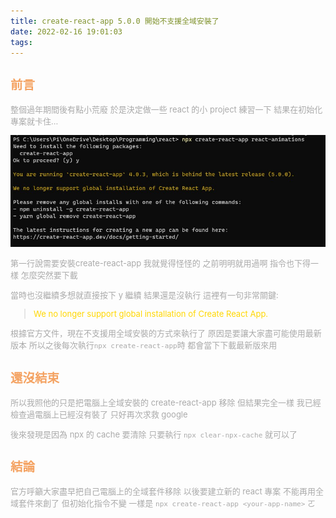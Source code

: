 ```yaml
---
title: create-react-app 5.0.0 開始不支援全域安裝了
date: 2022-02-16 19:01:03
tags:
---
```


<font size="2" color="#aaa">


## <font color="#f4a261">前言</font>

整個過年期間後有點小荒廢
於是決定做一些 react 的小 project 練習一下
結果在初始化專案就卡住...

<img src="./create-react-app-5-0-0-開始不支援全域安裝了/1.jpg"/>

第一行說需要安裝create-react-app
我就覺得怪怪的
之前明明就用過啊
指令也下得一樣
怎麼突然要下載

當時也沒繼續多想就直接按下 y 繼續
結果還是沒執行
這裡有一句非常關鍵: 
> <font color="gold">We no longer support global installation of Create React App.</font>

根據官方文件，現在不支援用全域安裝的方式來執行了
原因是要讓大家盡可能使用最新版本
所以之後每次執行`npx create-react-app`時
都會當下下載最新版來用

## <font color="#f4a261">還沒結束</font>

所以我照他的只是把電腦上全域安裝的 create-react-app 移除
但結果完全一樣
我已經檢查過電腦上已經沒有裝了
只好再次求救 google

後來發現是因為 npx 的 cache 要清除
只要執行 `npx clear-npx-cache` 就可以了

## <font color="#f4a261">結論</font>

官方呼籲大家盡早把自己電腦上的全域套件移除
以後要建立新的 react 專案
不能再用全域套件來創了
但初始化指令不變
一樣是 `npx create-react-app <your-app-name>` ㄛ

</font>